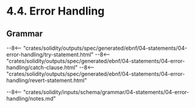 <!-- This file is generated automatically by infrastructure scripts. Please don't edit by hand. -->

# 4.4. Error Handling

## Grammar

--8<-- "crates/solidity/outputs/spec/generated/ebnf/04-statements/04-error-handling/try-statement.html"
--8<-- "crates/solidity/outputs/spec/generated/ebnf/04-statements/04-error-handling/catch-clause.html"
--8<-- "crates/solidity/outputs/spec/generated/ebnf/04-statements/04-error-handling/revert-statement.html"

--8<-- "crates/solidity/inputs/schema/grammar/04-statements/04-error-handling/notes.md"
